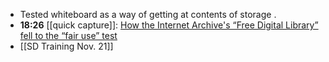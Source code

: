 - Tested whiteboard as  a way of getting at contents of storage .
- **18:26** [[quick capture]]:  [How the Internet Archive's “Free Digital Library” fell to the “fair use” test](https://www.freethink.com/internet/internet-archive-fair-use)
- [[SD Training Nov. 21]]